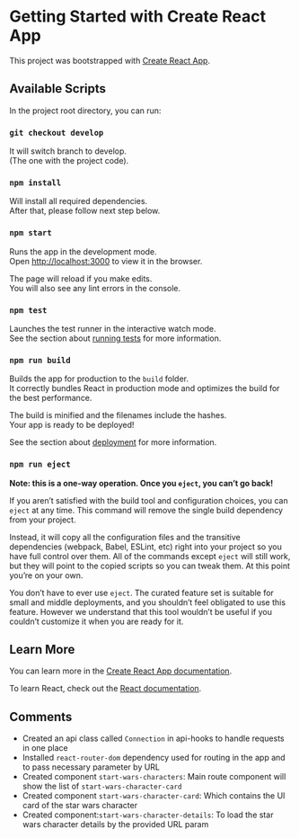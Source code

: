 # Getting Started with Create React App

This project was bootstrapped with [Create React App](https://github.com/facebook/create-react-app).

## Available Scripts

In the project root directory, you can run:

### `git checkout develop`

It will switch branch to develop.\
(The one with the project code).

### `npm install`

Will install all required dependencies.\
After that, please follow next step below.

### `npm start`

Runs the app in the development mode.\
Open [http://localhost:3000](http://localhost:3000) to view it in the browser.

The page will reload if you make edits.\
You will also see any lint errors in the console.

### `npm test`

Launches the test runner in the interactive watch mode.\
See the section about [running tests](https://facebook.github.io/create-react-app/docs/running-tests) for more information.

### `npm run build`

Builds the app for production to the `build` folder.\
It correctly bundles React in production mode and optimizes the build for the best performance.

The build is minified and the filenames include the hashes.\
Your app is ready to be deployed!

See the section about [deployment](https://facebook.github.io/create-react-app/docs/deployment) for more information.

### `npm run eject`

**Note: this is a one-way operation. Once you `eject`, you can’t go back!**

If you aren’t satisfied with the build tool and configuration choices, you can `eject` at any time. This command will remove the single build dependency from your project.

Instead, it will copy all the configuration files and the transitive dependencies (webpack, Babel, ESLint, etc) right into your project so you have full control over them. All of the commands except `eject` will still work, but they will point to the copied scripts so you can tweak them. At this point you’re on your own.

You don’t have to ever use `eject`. The curated feature set is suitable for small and middle deployments, and you shouldn’t feel obligated to use this feature. However we understand that this tool wouldn’t be useful if you couldn’t customize it when you are ready for it.

## Learn More

You can learn more in the [Create React App documentation](https://facebook.github.io/create-react-app/docs/getting-started).

To learn React, check out the [React documentation](https://reactjs.org/).

## Comments

- Created an api class called `Connection` in api-hooks to handle requests in one place
- Installed `react-router-dom` dependency used for routing in the app and to pass necessary parameter by URL
- Created component `start-wars-characters`: Main route component will show the list of `start-wars-character-card`
- Created component `start-wars-character-card`: Which contains the UI card of the star wars character
- Created component:`start-wars-character-details`: To load the star wars character details by the provided URL param